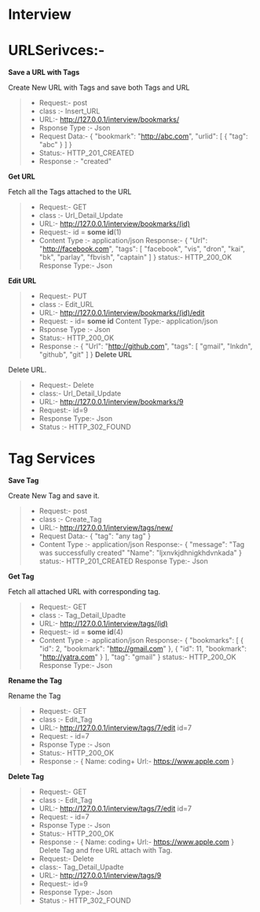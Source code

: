 Interview
=========


URLSerivces:-
===========

<i class="icon-refresh"></i> **Save a URL with Tags**

Create New URL with Tags and save both Tags and URL

>- Request:- post
>-  class :- Insert_URL
>- URL:- http://127.0.0.1/interview/bookmarks/
>- Rsponse Type :- Json
>- Request Data:-
{
	  "bookmark": "http://abc.com",
	  "urlid": [
     {
	      "tag": "abc"
     }
  ]
}
>- Status:- HTTP_201_CREATED
>-  Response :-  "created"

<i class="icon-upload"></i> **Get  URL**

Fetch all the Tags attached to the URL
>- Request:- GET
>-  class :- Url_Detail_Update
>- URL:- http://127.0.0.1/interview/bookmarks/(id)
>- Request:- id = **some id**(1)
>- Content Type :- application/json
>Response:- 
{
    "Url": "http://facebook.com",
    "tags": [
        "facebook",
        "vis",
        "dron",
        "kai",
        "bk",
        "parlay",
        "fbvish",
        "captain"
    ]
}
status:- HTTP_200_OK
Response Type:- Json

<i class="icon-pencil"></i> **Edit URL**

>- Request:- PUT
>-  class :- Edit_URL
>- URL:- http://127.0.0.1/interview/bookmarks/(id)/edit
>- Request: - id= **some id**
> Content Type:- application/json
>- Rsponse Type :- Json
>- Status:- HTTP_200_OK
>-  Response :- {
    "Url": "http://github.com",
    "tags": [
        "gmail",
        "lnkdn",
        "github",
        "git"
    ]
}
<i class="icon-trash"></i> **Delete URL**

Delete URL.
>- Request:- Delete
>- class:- Url_Detail_Update
>- URL:- http://127.0.0.1/interview/bookmarks/9
>- Request:- id=9
>- Response Type:- Json
>- Status :- HTTP_302_FOUND

Tag Services
============
<i class="icon-refresh"></i> **Save Tag**

Create New Tag and save it.

>- Request:- post
>-  class :- Create_Tag
>- URL:- http://127.0.0.1/interview/tags/new/
>- Request Data:-
{
    "tag": "any tag"
}
>- Content Type :- application/json
>Response:- 
{
	"message": "Tag was successfully created"
    "Name": "ljxnvkjdhnigkhdvnkada"
}
status:- HTTP_201_CREATED
Response Type:- Json 

<i class="icon-upload"></i> **Get  Tag**

Fetch all attached URL with corresponding tag.

>- Request:- GET
>-  class :- Tag_Detail_Upadte
>- URL:- http://127.0.0.1/interview/tags/(id)
>- Request:- id = **some id**(4)
>- Content Type :- application/json
>Response:- 
{
    "bookmarks": [
        {
            "id": 2,
            "bookmark": "http://gmail.com"
        },
        {
            "id": 11,
            "bookmark": "http://yatra.com"
        }
    ],
    "tag": "gmail"
}
status:- HTTP_200_OK
Response Type:- Json

<i class="icon-pencil"></i> **Rename the Tag**

Rename the Tag
>- Request:- GET
>-  class :- Edit_Tag
>- URL:- http://127.0.0.1/interview/tags/7/edit  id=7
>- Request: - id=7
>- Rsponse Type :- Json
>- Status:- HTTP_200_OK
>-  Response :- {
					 Name:  coding+
					Url:- https://www.apple.com
					}
				
<i class="icon-trash"></i> **Delete Tag**
>- Request:- GET
>-  class :- Edit_Tag
>- URL:- http://127.0.0.1/interview/tags/7/edit  id=7
>- Request: - id=7
>- Rsponse Type :- Json
>- Status:- HTTP_200_OK
>-  Response :- {
					 Name:  coding+
					Url:- https://www.apple.com
					}
Delete Tag and free URL attach with Tag.
>- Request:- Delete
>- class:- Tag_Detail_Upadte
>- URL:- http://127.0.0.1/interview/tags/9
>- Request:- id=9
>- Response Type:- Json
>- Status :- HTTP_302_FOUND

